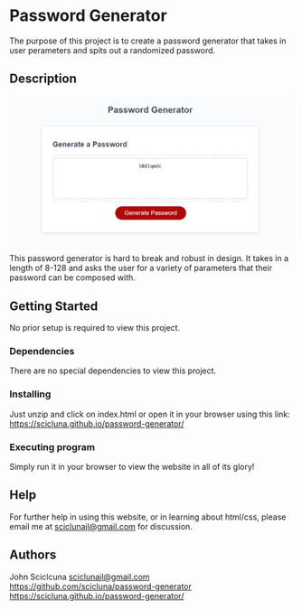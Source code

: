 # Password Generator

The purpose of this project is to create a password generator that takes in user perameters and spits out a randomized password.

## Description

![Website Screenshot](./assets/Screenshot%202022-12-11%20115421.png)
This password generator is hard to break and robust in design. It takes in a length of 8-128 and asks the user for a variety of parameters that their password can be composed with.

## Getting Started

No prior setup is required to view this project.

### Dependencies

There are no special dependencies to view this project.

### Installing

Just unzip and click on index.html or open it in your browser using this link: https://scicluna.github.io/password-generator/

### Executing program

Simply run it in your browser to view the website in all of its glory!

## Help

For further help in using this website, or in learning about html/css, please email me at sciclunajl@gmail.com for discussion.

## Authors

John Sciclcuna
sciclunajl@gmail.com  
https://github.com/scicluna/password-generator
https://scicluna.github.io/password-generator/
